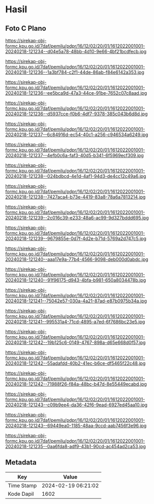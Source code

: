 # Hasil

## Foto C Plano

https://sirekap-obj-formc.kpu.go.id/7daf/pemilu/pdpr/16/12/02/20/01/1612022001001-20240218-121234--d04e5a78-48bb-4d10-9e66-4bf21bcdfecb.jpg

https://sirekap-obj-formc.kpu.go.id/7daf/pemilu/pdpr/16/12/02/20/01/1612022001001-20240218-121236--1a3bf784-c2f1-44de-86ab-f84e6142a353.jpg

https://sirekap-obj-formc.kpu.go.id/7daf/pemilu/pdpr/16/12/02/20/01/1612022001001-20240218-121236--ee5bca9d-47a3-44ce-91be-7652c07c8aad.jpg

https://sirekap-obj-formc.kpu.go.id/7daf/pemilu/pdpr/16/12/02/20/01/1612022001001-20240218-121236--d5937cce-f0b6-4df7-9378-385c043b6d8d.jpg

https://sirekap-obj-formc.kpu.go.id/7daf/pemilu/pdpr/16/12/02/20/01/1612022001001-20240218-121237--6c84916d-ec54-40c1-a256-c946534a6249.jpg

https://sirekap-obj-formc.kpu.go.id/7daf/pemilu/pdpr/16/12/02/20/01/1612022001001-20240218-121237--4efb0c6a-faf3-40d5-b341-6f5969ecf309.jpg

https://sirekap-obj-formc.kpu.go.id/7daf/pemilu/pdpr/16/12/02/20/01/1612022001001-20240218-121238--024bdbcd-4e1d-4af1-94d3-de4cc12c49a6.jpg

https://sirekap-obj-formc.kpu.go.id/7daf/pemilu/pdpr/16/12/02/20/01/1612022001001-20240218-121238--7427aca4-b73e-4419-83a8-78a6a7813214.jpg

https://sirekap-obj-formc.kpu.go.id/7daf/pemilu/pdpr/16/12/02/20/01/1612022001001-20240218-121239--2c016c39-e233-48a6-ac99-9d327bddd695.jpg

https://sirekap-obj-formc.kpu.go.id/7daf/pemilu/pdpr/16/12/02/20/01/1612022001001-20240218-121239--9679855e-0d7f-4d2e-b71d-5769a2d747c5.jpg

https://sirekap-obj-formc.kpu.go.id/7daf/pemilu/pdpr/16/12/02/20/01/1612022001001-20240218-121240--aaa17e9a-77b4-4566-9098-deb000d0abdc.jpg

https://sirekap-obj-formc.kpu.go.id/7daf/pemilu/pdpr/16/12/02/20/01/1612022001001-20240218-121240--91f96175-d943-4bfa-b981-650a8034478b.jpg

https://sirekap-obj-formc.kpu.go.id/7daf/pemilu/pdpr/16/12/02/20/01/1612022001001-20240218-121241--75042e57-030a-4a21-87ad-e87b0975b34a.jpg

https://sirekap-obj-formc.kpu.go.id/7daf/pemilu/pdpr/16/12/02/20/01/1612022001001-20240218-121241--995531a4-71cd-4895-a7ed-6f7686bc23e5.jpg

https://sirekap-obj-formc.kpu.go.id/7daf/pemilu/pdpr/16/12/02/20/01/1612022001001-20240218-121242--19b125c6-0149-4767-898a-d65e668d0f57.jpg

https://sirekap-obj-formc.kpu.go.id/7daf/pemilu/pdpr/16/12/02/20/01/1612022001001-20240218-121242--55adafdd-40b2-41ec-b6ce-df5465f22c48.jpg

https://sirekap-obj-formc.kpu.go.id/7daf/pemilu/pdpr/16/12/02/20/01/1612022001001-20240218-121242--71988f26-f84a-48bc-b47d-8e55449ecabd.jpg

https://sirekap-obj-formc.kpu.go.id/7daf/pemilu/pdpr/16/12/02/20/01/1612022001001-20240218-121243--c09b9ee4-da36-42f6-9ead-6927ed45aa10.jpg

https://sirekap-obj-formc.kpu.go.id/7daf/pemilu/pdpr/16/12/02/20/01/1612022001001-20240218-121243--69449ea0-1185-48aa-9ccd-aab7456f3e96.jpg

https://sirekap-obj-formc.kpu.go.id/7daf/pemilu/pdpr/16/12/02/20/01/1612022001001-20240218-121235--0aa6fda8-adf9-43b1-90cd-ac454ad2ca53.jpg


## Metadata

| Key        | Value               |
| ---------- | ------------------- |
| Time Stamp | 2024-02-19 06:21:02 |
| Kode Dapil | 1602                |



